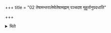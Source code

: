 +++
title = "02 तेषामन्तरालेष्वेतेषामह्नाम् पञ्चदश मूहूर्तानुपदधाति"

+++

<details><summary>थिते</summary>

तेषामन्तरालेष्वेतेषामह्नां पञ्चदश मूहूर्तानुपदधाति चित्रः केतुरिति २
</details>
